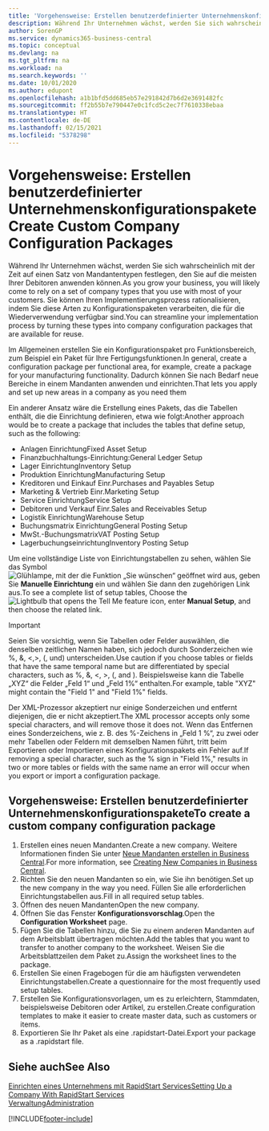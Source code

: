 ```yaml
---
title: 'Vorgehensweise: Erstellen benutzerdefinierter Unternehmenskonfigurationspakete | Microsoft Docs'
description: Während Ihr Unternehmen wächst, werden Sie sich wahrscheinlich mit der Zeit auf einen Satz von Mandantentypen festlegen, den Sie auf die meisten Ihrer Debitoren anwenden können. Sie können Ihren Implementierungsprozess rationalisieren, indem Sie diese Arten zu Konfigurationspaketen verarbeiten, die für die Wiederverwendung verfügbar sind.
author: SorenGP
ms.service: dynamics365-business-central
ms.topic: conceptual
ms.devlang: na
ms.tgt_pltfrm: na
ms.workload: na
ms.search.keywords: ''
ms.date: 10/01/2020
ms.author: edupont
ms.openlocfilehash: a1b1bfd5dd685eb57e291842d7b6d2e3691482fc
ms.sourcegitcommit: ff2b55b7e790447e0c1fcd5c2ec7f7610338ebaa
ms.translationtype: HT
ms.contentlocale: de-DE
ms.lasthandoff: 02/15/2021
ms.locfileid: "5378298"
---
```

# <a name="create-custom-company-configuration-packages"></a><span data-ttu-id="d7e62-104">Vorgehensweise: Erstellen benutzerdefinierter Unternehmenskonfigurationspakete</span><span class="sxs-lookup"><span data-stu-id="d7e62-104">Create Custom Company Configuration Packages</span></span>
<span data-ttu-id="d7e62-105">Während Ihr Unternehmen wächst, werden Sie sich wahrscheinlich mit der Zeit auf einen Satz von Mandantentypen festlegen, den Sie auf die meisten Ihrer Debitoren anwenden können.</span><span class="sxs-lookup"><span data-stu-id="d7e62-105">As you grow your business, you will likely come to rely on a set of company types that you use with most of your customers.</span></span> <span data-ttu-id="d7e62-106">Sie können Ihren Implementierungsprozess rationalisieren, indem Sie diese Arten zu Konfigurationspaketen verarbeiten, die für die Wiederverwendung verfügbar sind.</span><span class="sxs-lookup"><span data-stu-id="d7e62-106">You can streamline your implementation process by turning these types into company configuration packages that are available for reuse.</span></span>  

<span data-ttu-id="d7e62-107">Im Allgemeinen erstellen Sie ein Konfigurationspaket pro Funktionsbereich, zum Beispiel ein Paket für Ihre Fertigungsfunktionen.</span><span class="sxs-lookup"><span data-stu-id="d7e62-107">In general, create a configuration package per functional area, for example, create a package for your manufacturing functionality.</span></span> <span data-ttu-id="d7e62-108">Dadurch können Sie nach Bedarf neue Bereiche in einem Mandanten anwenden und einrichten.</span><span class="sxs-lookup"><span data-stu-id="d7e62-108">That lets you apply and set up new areas in a company as you need them</span></span>  

<span data-ttu-id="d7e62-109">Ein anderer Ansatz wäre die Erstellung eines Pakets, das die Tabellen enthält, die die Einrichtung definieren, etwa wie folgt:</span><span class="sxs-lookup"><span data-stu-id="d7e62-109">Another approach would be to create a package that includes the tables that define setup, such as the following:</span></span>  

-   <span data-ttu-id="d7e62-110">Anlagen Einrichtung</span><span class="sxs-lookup"><span data-stu-id="d7e62-110">Fixed Asset Setup</span></span>  
-   <span data-ttu-id="d7e62-111">Finanzbuchhaltungs-Einrichtung:</span><span class="sxs-lookup"><span data-stu-id="d7e62-111">General Ledger Setup</span></span>  
-   <span data-ttu-id="d7e62-112">Lager Einrichtung</span><span class="sxs-lookup"><span data-stu-id="d7e62-112">Inventory Setup</span></span>  
-   <span data-ttu-id="d7e62-113">Produktion Einrichtung</span><span class="sxs-lookup"><span data-stu-id="d7e62-113">Manufacturing Setup</span></span>  
-   <span data-ttu-id="d7e62-114">Kreditoren und Einkauf Einr.</span><span class="sxs-lookup"><span data-stu-id="d7e62-114">Purchases and Payables Setup</span></span>  
-   <span data-ttu-id="d7e62-115">Marketing & Vertrieb Einr.</span><span class="sxs-lookup"><span data-stu-id="d7e62-115">Marketing Setup</span></span>  
-   <span data-ttu-id="d7e62-116">Service Einrichtung</span><span class="sxs-lookup"><span data-stu-id="d7e62-116">Service Setup</span></span>  
-   <span data-ttu-id="d7e62-117">Debitoren und Verkauf Einr.</span><span class="sxs-lookup"><span data-stu-id="d7e62-117">Sales and Receivables Setup</span></span>  
-   <span data-ttu-id="d7e62-118">Logistik Einrichtung</span><span class="sxs-lookup"><span data-stu-id="d7e62-118">Warehouse Setup</span></span>  
-   <span data-ttu-id="d7e62-119">Buchungsmatrix Einrichtung</span><span class="sxs-lookup"><span data-stu-id="d7e62-119">General Posting Setup</span></span>  
-   <span data-ttu-id="d7e62-120">MwSt.-Buchungsmatrix</span><span class="sxs-lookup"><span data-stu-id="d7e62-120">VAT Posting Setup</span></span>  
-   <span data-ttu-id="d7e62-121">Lagerbuchungseinrichtung</span><span class="sxs-lookup"><span data-stu-id="d7e62-121">Inventory Posting Setup</span></span>  

<span data-ttu-id="d7e62-122">Um eine vollständige Liste von Einrichtungstabellen zu sehen, wählen Sie das Symbol ![Glühlampe, mit der die Funktion „Sie wünschen“ geöffnet wird](media/ui-search/search_small.png "Was möchten Sie tun?") aus, geben Sie **Manuelle Einrichtung** ein und wählen Sie dann den zugehörigen Link aus.</span><span class="sxs-lookup"><span data-stu-id="d7e62-122">To see a complete list of setup tables, Choose the ![Lightbulb that opens the Tell Me feature](media/ui-search/search_small.png "Tell me what you want to do") icon, enter **Manual Setup**, and then choose the related link.</span></span>  

> [!IMPORTANT]
> <span data-ttu-id="d7e62-123">Seien Sie vorsichtig, wenn Sie Tabellen oder Felder auswählen, die denselben zeitlichen Namen haben, sich jedoch durch Sonderzeichen wie %, &, <,>, (, und) unterscheiden.</span><span class="sxs-lookup"><span data-stu-id="d7e62-123">Use caution if you choose tables or fields that have the same temporal name but are differentiated by special characters, such as %, &, <, >, (, and ).</span></span> <span data-ttu-id="d7e62-124">Beispielsweise kann die Tabelle „XYZ“ die Felder „Feld 1“ und „Feld 1%“ enthalten.</span><span class="sxs-lookup"><span data-stu-id="d7e62-124">For example, table "XYZ" might contain the "Field 1" and "Field 1%" fields.</span></span>
>
> <span data-ttu-id="d7e62-125">Der XML-Prozessor akzeptiert nur einige Sonderzeichen und entfernt diejenigen, die er nicht akzeptiert.</span><span class="sxs-lookup"><span data-stu-id="d7e62-125">The XML processor accepts only some special characters, and will remove those it does not.</span></span> <span data-ttu-id="d7e62-126">Wenn das Entfernen eines Sonderzeichens, wie z. B. des %-Zeichens in „Feld 1 %“, zu zwei oder mehr Tabellen oder Feldern mit demselben Namen führt, tritt beim Exportieren oder Importieren eines Konfigurationspakets ein Fehler auf.</span><span class="sxs-lookup"><span data-stu-id="d7e62-126">If removing a special character, such as the % sign in "Field 1%," results in two or more tables or fields with the same name an error will occur when you export or import a configuration package.</span></span>

## <a name="to-create-a-custom-company-configuration-package"></a><span data-ttu-id="d7e62-127">Vorgehensweise: Erstellen benutzerdefinierter Unternehmenskonfigurationspakete</span><span class="sxs-lookup"><span data-stu-id="d7e62-127">To create a custom company configuration package</span></span>  
1.  <span data-ttu-id="d7e62-128">Erstellen eines neuen Mandanten.</span><span class="sxs-lookup"><span data-stu-id="d7e62-128">Create a new company.</span></span> <span data-ttu-id="d7e62-129">Weitere Informationen finden Sie unter [Neue Mandanten erstellen in Business Central](about-new-company.md).</span><span class="sxs-lookup"><span data-stu-id="d7e62-129">For more information, see [Creating New Companies in Business Central](about-new-company.md).</span></span>  
3.  <span data-ttu-id="d7e62-130">Richten Sie den neuen Mandanten so ein, wie Sie ihn benötigen.</span><span class="sxs-lookup"><span data-stu-id="d7e62-130">Set up the new company in the way you need.</span></span> <span data-ttu-id="d7e62-131">Füllen Sie alle erforderlichen Einrichtungstabellen aus.</span><span class="sxs-lookup"><span data-stu-id="d7e62-131">Fill in all required setup tables.</span></span>  
4.  <span data-ttu-id="d7e62-132">Öffnen des neuen Mandanten</span><span class="sxs-lookup"><span data-stu-id="d7e62-132">Open the new company.</span></span>
5. <span data-ttu-id="d7e62-133">Öffnen Sie das Fenster **Konfigurationsvorschlag**.</span><span class="sxs-lookup"><span data-stu-id="d7e62-133">Open the **Configuration Worksheet** page.</span></span>  
6.  <span data-ttu-id="d7e62-134">Fügen Sie die Tabellen hinzu, die Sie zu einem anderen Mandanten auf dem Arbeitsblatt übertragen möchten.</span><span class="sxs-lookup"><span data-stu-id="d7e62-134">Add the tables that you want to transfer to another company to the worksheet.</span></span> <span data-ttu-id="d7e62-135">Weisen Sie die Arbeitsblattzeilen dem Paket zu.</span><span class="sxs-lookup"><span data-stu-id="d7e62-135">Assign the worksheet lines to the package.</span></span>  
7.  <span data-ttu-id="d7e62-136">Erstellen Sie einen Fragebogen für die am häufigsten verwendeten Einrichtungstabellen.</span><span class="sxs-lookup"><span data-stu-id="d7e62-136">Create a questionnaire for the most frequently used setup tables.</span></span>  
8.  <span data-ttu-id="d7e62-137">Erstellen Sie Konfigurationsvorlagen, um es zu erleichtern, Stammdaten, beispielsweise Debitoren oder Artikel, zu erstellen.</span><span class="sxs-lookup"><span data-stu-id="d7e62-137">Create configuration templates to make it easier to create master data, such as customers or items.</span></span>  
9.  <span data-ttu-id="d7e62-138">Exportieren Sie Ihr Paket als eine .rapidstart-Datei.</span><span class="sxs-lookup"><span data-stu-id="d7e62-138">Export your package as a .rapidstart file.</span></span>  

## <a name="see-also"></a><span data-ttu-id="d7e62-139">Siehe auch</span><span class="sxs-lookup"><span data-stu-id="d7e62-139">See Also</span></span>  
[<span data-ttu-id="d7e62-140">Einrichten eines Unternehmens mit RapidStart Services</span><span class="sxs-lookup"><span data-stu-id="d7e62-140">Setting Up a Company With RapidStart Services</span></span>](admin-set-up-a-company-with-rapidstart.md)  
[<span data-ttu-id="d7e62-141">Verwaltung</span><span class="sxs-lookup"><span data-stu-id="d7e62-141">Administration</span></span>](admin-setup-and-administration.md)


[!INCLUDE[footer-include](includes/footer-banner.md)]